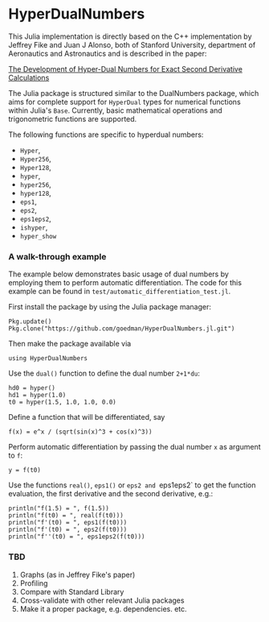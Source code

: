 # HyperDualNumbers

This Julia implementation is directly based on the C++ implementation by Jeffrey Fike and Juan J Alonso, both of Stanford University, department of Aeronautics and Astronautics and is described in the paper:

[The Development of Hyper-Dual Numbers for Exact Second Derivative Calculations](https://adl.stanford.edu/hyperdual/Fike_AIAA-2011-886.pdf)

The Julia package is structured similar to the DualNumbers package, which aims for complete support for `HyperDual` types for numerical functions within Julia's `Base`. Currently, basic mathematical operations and trigonometric functions are supported.

The following functions are specific to hyperdual numbers:
* `Hyper`,
* `Hyper256`,
* `Hyper128`,
* `hyper`,
* `hyper256`,
* `hyper128`,
* `eps1`,
* `eps2`,
* `eps1eps2`,
* `ishyper`,
* `hyper_show`

### A walk-through example

The example below demonstrates basic usage of dual numbers by employing them to 
perform automatic differentiation. The code for this example can be found in 
`test/automatic_differentiation_test.jl`.

First install the package by using the Julia package manager:

    Pkg.update()
    Pkg.clone("https://github.com/goedman/HyperDualNumbers.jl.git")
    
Then make the package available via

    using HyperDualNumbers

Use the `dual()` function to define the dual number `2+1*du`:

    hd0 = hyper()
    hd1 = hyper(1.0)
    t0 = hyper(1.5, 1.0, 1.0, 0.0)

Define a function that will be differentiated, say

    f(x) = e^x / (sqrt(sin(x)^3 + cos(x)^3))

Perform automatic differentiation by passing the dual number `x` as argument to `f`:

    y = f(t0)

Use the functions `real()`, `eps1()` or `eps2 and `eps1eps2` to get the function evaluation, the first derivative and the second derivative, e.g.:

    println("f(1.5) = ", f(1.5))
    println("f(t0) = ", real(f(t0)))
    println("f'(t0) = ", eps1(f(t0)))
    println("f'(t0) = ", eps2(f(t0)))
    println("f''(t0) = ", eps1eps2(f(t0)))

### TBD

1) Graphs (as in Jeffrey Fike's paper)
2) Profiling
3) Compare with Standard Library
4) Cross-validate with other relevant Julia packages
5) Make it a proper package, e.g. dependencies. etc.